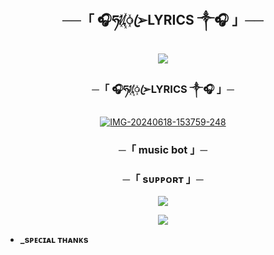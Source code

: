 <h2 align="center">
    ──「 🎧ཧᜰ꙰ꦿ➢LYRICS ༒🎧 」──
</h2>

<p align="center">
  <img src="https://www.imghippo.com/i/FRv9c1718704776.jpg">
</p>

<h3 align="center">
    ─「 🎧ཧᜰ꙰ꦿ➢LYRICS ༒🎧 」─
</h3>

<p align="center"><a href="https://ibb.co/23QPVQ7"><img src="https://i.ibb.co/23QPVQ7/IMG-20240618-153759-248.jpg" alt="IMG-20240618-153759-248" border="0"> </a><h3 align="center">
    ─「 music bot 」─
</h3>

<h3 align="center">
    ─「 sᴜᴩᴩᴏʀᴛ 」─
</h3>

<p align="center">
<a href="https://t.me/myimaginaryfriends1"><img src="https://img.shields.io/badge/-Support%20Channel-blue.svg?style=for-the-badge&logo=Telegram"></a>
</p>

<p align="center">
<a href="https://t.me/lyricsmusic67"><img src="https://img.shields.io/badge/-Support%20Channel-blue.svg?style=for-the-badge&logo=Telegram"></a>
</p>

- <b> _sᴩᴇᴄɪᴀʟ ᴛʜᴀɴᴋs </b>
